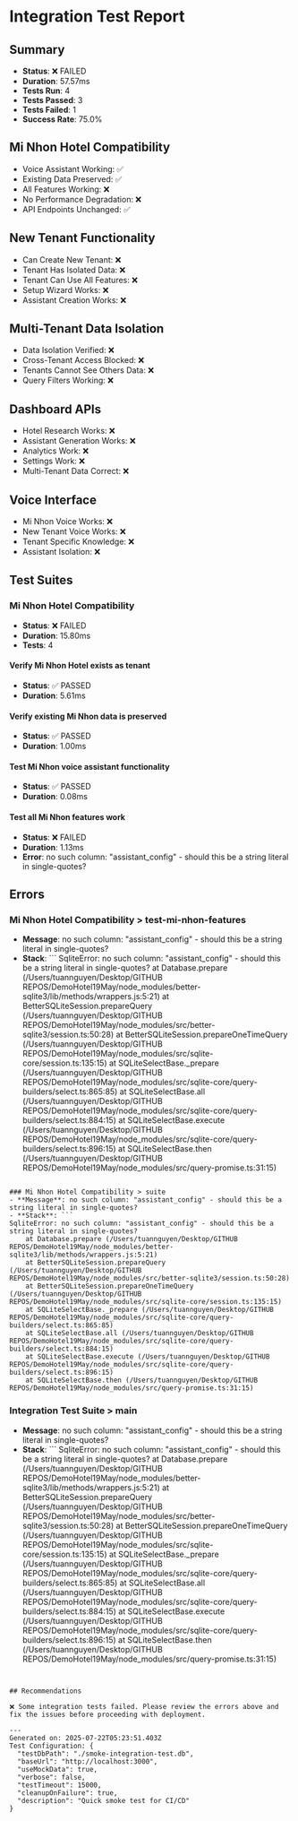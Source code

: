# Integration Test Report

## Summary

- **Status**: ❌ FAILED
- **Duration**: 57.57ms
- **Tests Run**: 4
- **Tests Passed**: 3
- **Tests Failed**: 1
- **Success Rate**: 75.0%

## Mi Nhon Hotel Compatibility

- Voice Assistant Working: ✅
- Existing Data Preserved: ✅
- All Features Working: ❌
- No Performance Degradation: ❌
- API Endpoints Unchanged: ✅

## New Tenant Functionality

- Can Create New Tenant: ❌
- Tenant Has Isolated Data: ❌
- Tenant Can Use All Features: ❌
- Setup Wizard Works: ❌
- Assistant Creation Works: ❌

## Multi-Tenant Data Isolation

- Data Isolation Verified: ❌
- Cross-Tenant Access Blocked: ❌
- Tenants Cannot See Others Data: ❌
- Query Filters Working: ❌

## Dashboard APIs

- Hotel Research Works: ❌
- Assistant Generation Works: ❌
- Analytics Work: ❌
- Settings Work: ❌
- Multi-Tenant Data Correct: ❌

## Voice Interface

- Mi Nhon Voice Works: ❌
- New Tenant Voice Works: ❌
- Tenant Specific Knowledge: ❌
- Assistant Isolation: ❌

## Test Suites

### Mi Nhon Hotel Compatibility

- **Status**: ❌ FAILED
- **Duration**: 15.80ms
- **Tests**: 4

#### Verify Mi Nhon Hotel exists as tenant

- **Status**: ✅ PASSED
- **Duration**: 5.61ms

#### Verify existing Mi Nhon data is preserved

- **Status**: ✅ PASSED
- **Duration**: 1.00ms

#### Test Mi Nhon voice assistant functionality

- **Status**: ✅ PASSED
- **Duration**: 0.08ms

#### Test all Mi Nhon features work

- **Status**: ❌ FAILED
- **Duration**: 1.13ms
- **Error**: no such column: "assistant_config" - should this be a string literal in single-quotes?

## Errors

### Mi Nhon Hotel Compatibility > test-mi-nhon-features

- **Message**: no such column: "assistant_config" - should this be a string literal in single-quotes?
- **Stack**: ```
  SqliteError: no such column: "assistant_config" - should this be a string literal in single-quotes?
  at Database.prepare (/Users/tuannguyen/Desktop/GITHUB REPOS/DemoHotel19May/node_modules/better-sqlite3/lib/methods/wrappers.js:5:21)
  at BetterSQLiteSession.prepareQuery (/Users/tuannguyen/Desktop/GITHUB REPOS/DemoHotel19May/node_modules/src/better-sqlite3/session.ts:50:28)
  at BetterSQLiteSession.prepareOneTimeQuery (/Users/tuannguyen/Desktop/GITHUB REPOS/DemoHotel19May/node_modules/src/sqlite-core/session.ts:135:15)
  at SQLiteSelectBase.\_prepare (/Users/tuannguyen/Desktop/GITHUB REPOS/DemoHotel19May/node_modules/src/sqlite-core/query-builders/select.ts:865:85)
  at SQLiteSelectBase.all (/Users/tuannguyen/Desktop/GITHUB REPOS/DemoHotel19May/node_modules/src/sqlite-core/query-builders/select.ts:884:15)
  at SQLiteSelectBase.execute (/Users/tuannguyen/Desktop/GITHUB REPOS/DemoHotel19May/node_modules/src/sqlite-core/query-builders/select.ts:896:15)
  at SQLiteSelectBase.then (/Users/tuannguyen/Desktop/GITHUB REPOS/DemoHotel19May/node_modules/src/query-promise.ts:31:15)

````

### Mi Nhon Hotel Compatibility > suite
- **Message**: no such column: "assistant_config" - should this be a string literal in single-quotes?
- **Stack**: ```
SqliteError: no such column: "assistant_config" - should this be a string literal in single-quotes?
    at Database.prepare (/Users/tuannguyen/Desktop/GITHUB REPOS/DemoHotel19May/node_modules/better-sqlite3/lib/methods/wrappers.js:5:21)
    at BetterSQLiteSession.prepareQuery (/Users/tuannguyen/Desktop/GITHUB REPOS/DemoHotel19May/node_modules/src/better-sqlite3/session.ts:50:28)
    at BetterSQLiteSession.prepareOneTimeQuery (/Users/tuannguyen/Desktop/GITHUB REPOS/DemoHotel19May/node_modules/src/sqlite-core/session.ts:135:15)
    at SQLiteSelectBase._prepare (/Users/tuannguyen/Desktop/GITHUB REPOS/DemoHotel19May/node_modules/src/sqlite-core/query-builders/select.ts:865:85)
    at SQLiteSelectBase.all (/Users/tuannguyen/Desktop/GITHUB REPOS/DemoHotel19May/node_modules/src/sqlite-core/query-builders/select.ts:884:15)
    at SQLiteSelectBase.execute (/Users/tuannguyen/Desktop/GITHUB REPOS/DemoHotel19May/node_modules/src/sqlite-core/query-builders/select.ts:896:15)
    at SQLiteSelectBase.then (/Users/tuannguyen/Desktop/GITHUB REPOS/DemoHotel19May/node_modules/src/query-promise.ts:31:15)
````

### Integration Test Suite > main

- **Message**: no such column: "assistant_config" - should this be a string literal in single-quotes?
- **Stack**: ```
  SqliteError: no such column: "assistant_config" - should this be a string literal in single-quotes?
  at Database.prepare (/Users/tuannguyen/Desktop/GITHUB REPOS/DemoHotel19May/node_modules/better-sqlite3/lib/methods/wrappers.js:5:21)
  at BetterSQLiteSession.prepareQuery (/Users/tuannguyen/Desktop/GITHUB REPOS/DemoHotel19May/node_modules/src/better-sqlite3/session.ts:50:28)
  at BetterSQLiteSession.prepareOneTimeQuery (/Users/tuannguyen/Desktop/GITHUB REPOS/DemoHotel19May/node_modules/src/sqlite-core/session.ts:135:15)
  at SQLiteSelectBase.\_prepare (/Users/tuannguyen/Desktop/GITHUB REPOS/DemoHotel19May/node_modules/src/sqlite-core/query-builders/select.ts:865:85)
  at SQLiteSelectBase.all (/Users/tuannguyen/Desktop/GITHUB REPOS/DemoHotel19May/node_modules/src/sqlite-core/query-builders/select.ts:884:15)
  at SQLiteSelectBase.execute (/Users/tuannguyen/Desktop/GITHUB REPOS/DemoHotel19May/node_modules/src/sqlite-core/query-builders/select.ts:896:15)
  at SQLiteSelectBase.then (/Users/tuannguyen/Desktop/GITHUB REPOS/DemoHotel19May/node_modules/src/query-promise.ts:31:15)

```


## Recommendations

❌ Some integration tests failed. Please review the errors above and fix the issues before proceeding with deployment.

---
Generated on: 2025-07-22T05:23:51.403Z
Test Configuration: {
  "testDbPath": "./smoke-integration-test.db",
  "baseUrl": "http://localhost:3000",
  "useMockData": true,
  "verbose": false,
  "testTimeout": 15000,
  "cleanupOnFailure": true,
  "description": "Quick smoke test for CI/CD"
}
```
